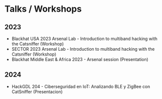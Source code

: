 # Talks / Workshops

## 2023
* Blackhat USA 2023 Arsenal Lab - Introduction to multiband hacking with the Catsniffer (Workshop)
* SECTOR 2023 Arsenal Lab - Introduction to multiband hacking with the Catsniffer (Workshop)
* Blackhat Middle East & Africa 2023 - Arsenal session (Presentation)

## 2024
* HackGDL 204 - Ciberseguridad en IoT: Analizando BLE y ZigBee con CatSniffer (Presentacion)